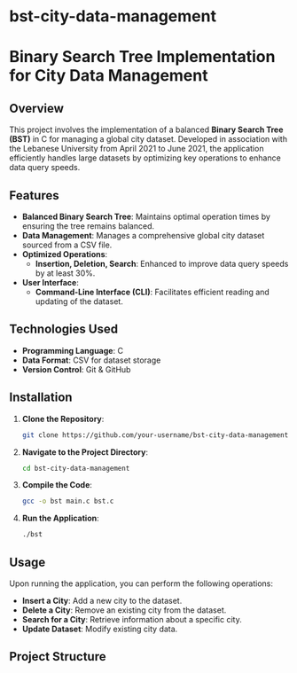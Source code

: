 # bst-city-data-management
# Binary Search Tree Implementation for City Data Management

## Overview

This project involves the implementation of a balanced **Binary Search Tree (BST)** in C for managing a global city dataset. Developed in association with the Lebanese University from April 2021 to June 2021, the application efficiently handles large datasets by optimizing key operations to enhance data query speeds.

## Features

- **Balanced Binary Search Tree**: Maintains optimal operation times by ensuring the tree remains balanced.
- **Data Management**: Manages a comprehensive global city dataset sourced from a CSV file.
- **Optimized Operations**:
  - **Insertion, Deletion, Search**: Enhanced to improve data query speeds by at least 30%.
- **User Interface**:
  - **Command-Line Interface (CLI)**: Facilitates efficient reading and updating of the dataset.

## Technologies Used

- **Programming Language**: C
- **Data Format**: CSV for dataset storage
- **Version Control**: Git & GitHub

## Installation

1. **Clone the Repository**:
    ```bash
    git clone https://github.com/your-username/bst-city-data-management.git
    ```

2. **Navigate to the Project Directory**:
    ```bash
    cd bst-city-data-management
    ```

3. **Compile the Code**:
    ```bash
    gcc -o bst main.c bst.c
    ```

4. **Run the Application**:
    ```bash
    ./bst
    ```

## Usage

Upon running the application, you can perform the following operations:

- **Insert a City**: Add a new city to the dataset.
- **Delete a City**: Remove an existing city from the dataset.
- **Search for a City**: Retrieve information about a specific city.
- **Update Dataset**: Modify existing city data.

## Project Structure

